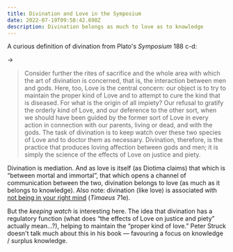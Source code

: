 ```yaml
---
title: Divination and Love in the Symposium
date: 2022-07-19T09:58:42.698Z
description: Divination belongs as much to love as to knowledge
---
```

A curious definition of divination from Plato's *Symposium* 188 c-d:

<!--more-->→

> Consider further the rites of sacrifice and the whole area with which the art of divination is concerned, that is, the interaction between men and gods. Here, too, Love is the central concern: our object is to try to maintain the proper kind of Love and to attempt to cure the kind that is diseased. For what is the origin of all impiety? Our refusal to gratify the orderly kind of Love, and our deference to the other sort, when we should have been guided by the former sort of Love in every action in connection with our parents, living or dead, and with the gods. The task of divination is to keep watch over these two species of Love and to doctor them as necessary. Divination, therefore, is the practice that produces loving affection between gods and men; it is simply the science of the effects of Love on justice and piety.

Divination is mediation. And as love is itself (as Diotima claims) that which is “between mortal and immortal”, that which opens a channel of communication between the two, divination belongs to love (as much as it belongs to knowledge). Also note: divination (like love) is associated with [not being in your right mind](https://www.notquiteablog.com/post/plato-divination-madness/) (*Timaeus* 71e).

But the *keeping watch* is interesting here. The idea that divination has a regulatory function (what does “the effects of Love on justice and piety” actually mean…?), helping to maintain the “proper kind of love.” Peter Struck doesn't talk much about this in his book — favouring a focus on knowledge / surplus knowledge.